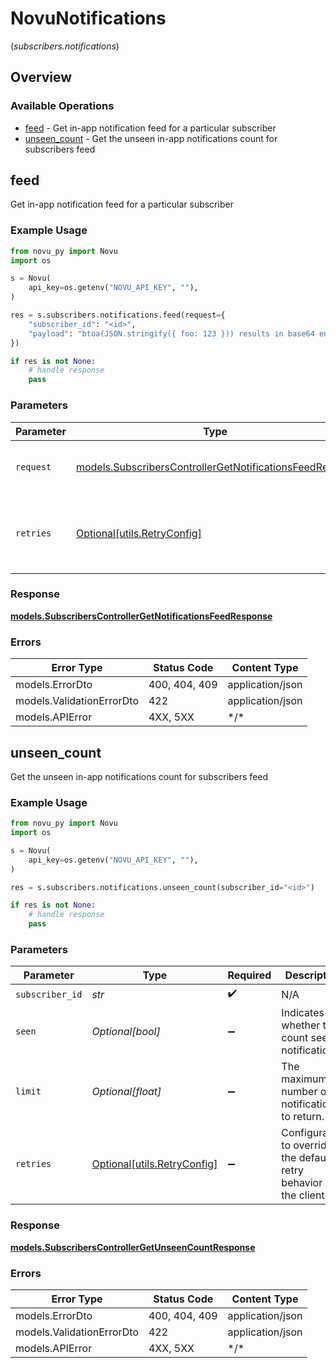 # NovuNotifications
(*subscribers.notifications*)

## Overview

### Available Operations

* [feed](#feed) - Get in-app notification feed for a particular subscriber
* [unseen_count](#unseen_count) - Get the unseen in-app notifications count for subscribers feed

## feed

Get in-app notification feed for a particular subscriber

### Example Usage

```python
from novu_py import Novu
import os

s = Novu(
    api_key=os.getenv("NOVU_API_KEY", ""),
)

res = s.subscribers.notifications.feed(request={
    "subscriber_id": "<id>",
    "payload": "btoa(JSON.stringify({ foo: 123 })) results in base64 encoded string like eyJmb28iOjEyM30=",
})

if res is not None:
    # handle response
    pass

```

### Parameters

| Parameter                                                                                                                   | Type                                                                                                                        | Required                                                                                                                    | Description                                                                                                                 |
| --------------------------------------------------------------------------------------------------------------------------- | --------------------------------------------------------------------------------------------------------------------------- | --------------------------------------------------------------------------------------------------------------------------- | --------------------------------------------------------------------------------------------------------------------------- |
| `request`                                                                                                                   | [models.SubscribersControllerGetNotificationsFeedRequest](../../models/subscriberscontrollergetnotificationsfeedrequest.md) | :heavy_check_mark:                                                                                                          | The request object to use for the request.                                                                                  |
| `retries`                                                                                                                   | [Optional[utils.RetryConfig]](../../models/utils/retryconfig.md)                                                            | :heavy_minus_sign:                                                                                                          | Configuration to override the default retry behavior of the client.                                                         |

### Response

**[models.SubscribersControllerGetNotificationsFeedResponse](../../models/subscriberscontrollergetnotificationsfeedresponse.md)**

### Errors

| Error Type                | Status Code               | Content Type              |
| ------------------------- | ------------------------- | ------------------------- |
| models.ErrorDto           | 400, 404, 409             | application/json          |
| models.ValidationErrorDto | 422                       | application/json          |
| models.APIError           | 4XX, 5XX                  | \*/\*                     |

## unseen_count

Get the unseen in-app notifications count for subscribers feed

### Example Usage

```python
from novu_py import Novu
import os

s = Novu(
    api_key=os.getenv("NOVU_API_KEY", ""),
)

res = s.subscribers.notifications.unseen_count(subscriber_id="<id>")

if res is not None:
    # handle response
    pass

```

### Parameters

| Parameter                                                           | Type                                                                | Required                                                            | Description                                                         |
| ------------------------------------------------------------------- | ------------------------------------------------------------------- | ------------------------------------------------------------------- | ------------------------------------------------------------------- |
| `subscriber_id`                                                     | *str*                                                               | :heavy_check_mark:                                                  | N/A                                                                 |
| `seen`                                                              | *Optional[bool]*                                                    | :heavy_minus_sign:                                                  | Indicates whether to count seen notifications.                      |
| `limit`                                                             | *Optional[float]*                                                   | :heavy_minus_sign:                                                  | The maximum number of notifications to return.                      |
| `retries`                                                           | [Optional[utils.RetryConfig]](../../models/utils/retryconfig.md)    | :heavy_minus_sign:                                                  | Configuration to override the default retry behavior of the client. |

### Response

**[models.SubscribersControllerGetUnseenCountResponse](../../models/subscriberscontrollergetunseencountresponse.md)**

### Errors

| Error Type                | Status Code               | Content Type              |
| ------------------------- | ------------------------- | ------------------------- |
| models.ErrorDto           | 400, 404, 409             | application/json          |
| models.ValidationErrorDto | 422                       | application/json          |
| models.APIError           | 4XX, 5XX                  | \*/\*                     |